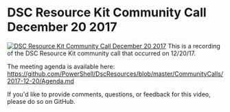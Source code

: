 # DSC Resource Kit Community Call December 20 2017

[![DSC Resource Kit Community Call December 20 2017](https://i4.ytimg.com/vi/O3eQxyoACd8/hqdefault.jpg "DSC Resource Kit Community Call December 20 2017")](https://www.youtube.com/watch?v=O3eQxyoACd8)
This is a recording of the DSC Resource Kit community call that occurred on 12/20/17.

The meeting agenda is available here: https://github.com/PowerShell/DscResources/blob/master/CommunityCalls/2017-12-20/Agenda.md

If you'd like to provide comments, questions, or feedback for this video, please do so on GitHub.


